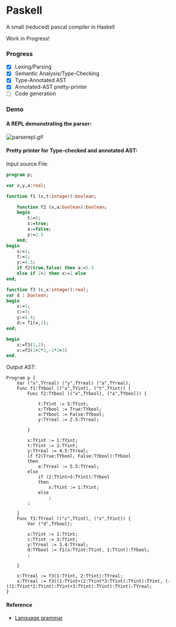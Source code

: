 # Paskell
A small (reduced) pascal compiler in Haskell

Work in Progress!

### Progress  
- [x] Lexing/Parsing 
- [x] Semantic Analysis/Type-Checking
- [x] Type-Annotated AST
- [x] Annotated-AST pretty-printer
- [ ] Code generation 

### Demo
#### A REPL demonstrating the parser:  

![parserepl.gif](https://github.com/sam46/Paskell/blob/master/parserepl.PNG)
  
#### Pretty printer for Type-checked and annotated AST:  

Input source File:
```Pascal
program p;

var x,y,a:real;

function f1 (x,t:integer):boolean;

    function f2 (x,a:boolean):boolean;
    begin
        t:=5;
        x:=true;
        a:=false;
        y:=2.5
    end;
begin
    x:=1;
    t:=2;
    y:=4.5;
    if f2(true,false) then a:=5.5
    else if 2>3 then x:=1 else
end;

function f3 (c,x:integer):real;
var d : boolean;
begin
    x:=1;
    c:=3;
    y:=3.4;
    d:= f1(x,1);
end;

begin 
    x:=f3(1,2);
    x:=f3(1+2*3,-1*2+3)
end.
```

Output AST:

```
Program p {
    Var ("x",TYreal) ("y",TYreal) ("a",TYreal);
    Func f1:TYbool (("x",TYint), ("t",TYint)) {
        Func f2:TYbool (("x",TYbool), ("a",TYbool)) {

            t:TYint := 5:TYint;
            x:TYbool := True:TYbool;
            a:TYbool := False:TYbool;
            y:TYreal := 2.5:TYreal;

        }

        x:TYint := 1:TYint;
        t:TYint := 2:TYint;
        y:TYreal := 4.5:TYreal;
        if f2(True:TYbool, False:TYbool):TYbool
        then
            a:TYreal := 5.5:TYreal;
        else
            if (2:TYint>3:TYint):TYbool
            then
                x:TYint := 1:TYint;
            else
                ;
        ;

    }
    Func f3:TYreal (("c",TYint), ("x",TYint)) {
        Var ("d",TYbool);

        x:TYint := 1:TYint;
        c:TYint := 3:TYint;
        y:TYreal := 3.4:TYreal;
        d:TYbool := f1(x:TYint:TYint, 1:TYint):TYbool;
        ;

    }

    x:TYreal := f3(1:TYint, 2:TYint):TYreal;
    x:TYreal := f3((1:TYint+(2:TYint*3:TYint):TYint):TYint, (-((1:TYint*2:TYint):TYint+3:TYint):TYint):TYint):TYreal;
}
```



#### Reference 
- [Language grammar](http://courses.washington.edu/css448/zander/Project/grammar.pdf)
